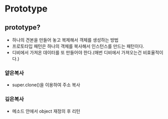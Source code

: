 # Prototype

## prototype?
* 하나의 견본을 만들어 놓고 복제해서 객체를 생성하는 방법
* 프로토타입 패턴은 하나의 객체를 복사해서 인스턴스를 만드는 패턴이다.
* 디비에서 가져온 데이터를 또 만들어야 한다.(매번 디비에서 가져오는건 비효율적이다.)

### 얕은복사
* super.clone()을 이용하여 주소 복사

### 깊은복사
* 메소드 안에서 object 재정의 후 리턴